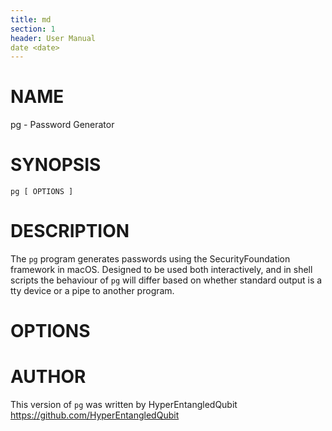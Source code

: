 ```yaml
---
title: md
section: 1
header: User Manual
date <date>
---
```


# NAME

pg - Password Generator

# SYNOPSIS

`pg [ OPTIONS ]`

# DESCRIPTION

The `pg` program generates passwords using the SecurityFoundation framework in
macOS. Designed to be used both interactively, and in shell scripts the
behaviour of `pg` will differ based on whether standard output is a tty device
or a pipe to another program.

# OPTIONS

# AUTHOR

This version of `pg` was written by HyperEntangledQubit <https://github.com/HyperEntangledQubit>
